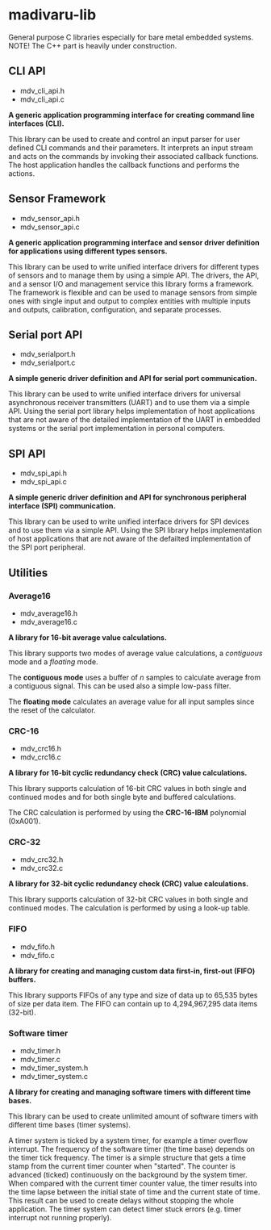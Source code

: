 # madivaru-lib
General purpose C libraries especially for bare metal embedded systems.
NOTE! The C++ part is heavily under construction.

## CLI API

* mdv_cli_api.h
* mdv_cli_api.c

**A generic application programming interface for creating command line 
interfaces (CLI).**

This library can be used to create and control an input parser for user defined 
CLI commands and their parameters. It interprets an input stream and acts on the 
commands by invoking their associated callback functions. The host application 
handles the callback functions and performs the actions.

## Sensor Framework

* mdv_sensor_api.h
* mdv_sensor_api.c

**A generic application programming interface and sensor driver definition for 
applications using different types sensors.**

This library can be used to write unified interface drivers for different types 
of sensors and to manage them by using a simple API. The drivers, the API, and a 
sensor I/O and management service this library forms a framework. The framework 
is flexible and can be used to manage sensors from simple ones with single input 
and output to complex entities with multiple inputs and outputs, calibration, 
configuration, and separate processes.

## Serial port API

* mdv_serialport.h
* mdv_serialport.c

**A simple generic driver definition and API for serial port communication.**

This library can be used to write unified interface drivers for universal 
asynchronous receiver transmitters (UART) and to use them via a simple API. 
Using the serial port library helps implementation of host applications that 
are not aware of the detailed implementation of the UART in embedded systems or 
the serial port implementation in personal computers.

## SPI API

* mdv_spi_api.h
* mdv_spi_api.c

**A simple generic driver definition and API for synchronous peripheral 
interface (SPI) communication.**

This library can be used to write unified interface drivers for SPI devices and 
to use them via a simple API. Using the SPI library helps implementation of host 
applications that are not aware of the defailted implementation of the SPI port 
peripheral.

## Utilities

### Average16

* mdv_average16.h
* mdv_average16.c

**A library for 16-bit average value calculations.**

This library supports two modes of average value calculations, a *contiguous* 
mode and a *floating* mode. 

The **contiguous mode** uses a buffer of *n* samples to calculate average from a 
contiguous signal. This can be used also a simple low-pass filter.

The **floating mode** calculates an average value for all input samples since 
the reset of the calculator.

### CRC-16

* mdv_crc16.h
* mdv_crc16.c

**A library for 16-bit cyclic redundancy check (CRC) value calculations.**

This library supports calculation of 16-bit CRC values in both single and 
continued modes and for both single byte and buffered calculations. 

The CRC calculation is performed by using the **CRC-16-IBM** polynomial 
(0xA001).

### CRC-32

* mdv_crc32.h
* mdv_crc32.c

**A library for 32-bit cyclic redundancy check (CRC) value calculations.**

This library supports calculation of 32-bit CRC values in both single and 
continued modes. The calculation is performed by using a look-up table.

### FIFO

* mdv_fifo.h
* mdv_fifo.c

**A library for creating and managing custom data first-in, first-out (FIFO) 
buffers.**

This library supports FIFOs of any type and size of data up to 65,535 bytes of 
size per data item. The FIFO can contain up to 4,294,967,295 data items 
(32-bit).

### Software timer

* mdv_timer.h
* mdv_timer.c
* mdv_timer_system.h
* mdv_timer_system.c

**A library for creating and managing software timers with different time 
bases.**

This library can be used to create unlimited amount of software timers with 
different time bases (timer systems). 

A timer system is ticked by a system timer, for example a timer overflow 
interrupt. The frequency of the software timer (the time base) depends on the 
timer tick frequency. The timer is a simple structure that gets a time stamp 
from the current timer counter when "started". The counter is advanced (ticked) 
continuously on the background by the system timer. When compared with the 
current timer counter value, the timer results into the time lapse between the 
initial state of time and the current state of time. This result can be used to 
create delays without stopping the whole application. The timer system can
detect timer stuck errors (e.g. timer interrupt not running properly).
